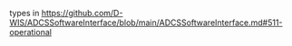 types in https://github.com/D-WIS/ADCSSoftwareInterface/blob/main/ADCSSoftwareInterface.md#511-operational